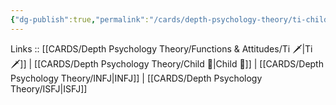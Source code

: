```yaml
---
{"dg-publish":true,"permalink":"/cards/depth-psychology-theory/ti-child/","noteIcon":"","created":"2023-01-05T12:04:51.197+01:00","updated":"2023-03-09T10:07:10.556+01:00"}
---
```


Links :: [[CARDS/Depth Psychology Theory/Functions & Attitudes/Ti 🗡️\|Ti 🗡️]] | [[CARDS/Depth Psychology Theory/Child 👼\|Child 👼]] | [[CARDS/Depth Psychology Theory/INFJ\|INFJ]] | [[CARDS/Depth Psychology Theory/ISFJ\|ISFJ]]
